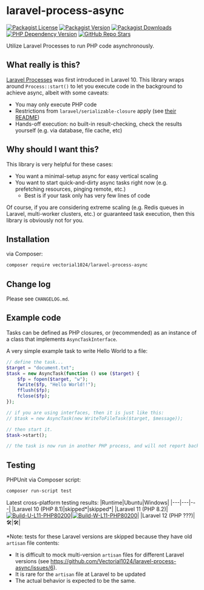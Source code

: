 # laravel-process-async
[![Packagist License][packagist-license-image]][packagist-url]
[![Packagist Version][packagist-version-image]][packagist-url]
[![Packagist Downloads][packagist-downloads-image]][packagist-stats-url]
[![PHP Dependency Version][php-version-image]][packagist-url]
[![GitHub Repo Stars][github-stars-image]][github-repo-url]

Utilize Laravel Processes to run PHP code asynchronously.

## What really is this?
[Laravel Processes](https://laravel.com/docs/10.x/processes) was first introduced in Laravel 10. This library wraps around `Process::start()` to let you execute code in the background to achieve async, albeit with some caveats:
- You may only execute PHP code
- Restrictions from `laravel/serializable-closure` apply (see [their README](https://github.com/laravel/serializable-closure))
- Hands-off execution: no built-in result-checking, check the results yourself (e.g. via database, file cache, etc)

## Why should I want this?
This library is very helpful for these cases:
- You want a minimal-setup async for easy vertical scaling
- You want to start quick-and-dirty async tasks right now (e.g. prefetching resources, pinging remote, etc.)
  - Best is if your task only has very few lines of code

Of course, if you are considering extreme scaling (e.g. Redis queues in Laravel, multi-worker clusters, etc.) or guaranteed task execution, then this library is obviously not for you.

## Installation
via Composer:

```sh
composer require vectorial1024/laravel-process-async
```

## Change log
Please see `CHANGELOG.md`.

## Example code
Tasks can be defined as PHP closures, or (recommended) as an instance of a class that implements `AsyncTaskInterface`.

A very simple example task to write Hello World to a file:

```php
// define the task...
$target = "document.txt";
$task = new AsyncTask(function () use ($target) {
    $fp = fopen($target, "w");
    fwrite($fp, "Hello World!!");
    fflush($fp);
    fclose($fp);
});

// if you are using interfaces, then it is just like this:
// $task = new AsyncTask(new WriteToFileTask($target, $message));

// then start it.
$task->start();

// the task is now run in another PHP process, and will not report back to this PHP process.
```

## Testing
PHPUnit via Composer script:
```sh
composer run-script test
```

Latest cross-platform testing results:
|Runtime|Ubuntu|Windows|
|---|---|---|
|Laravel 10 (PHP 8.1)|skipped*|skipped*|
|Laravel 11 (PHP 8.2)|[![Build-U-L11-PHP80200][build-u-l11-php80200-image]][build-u-l11-php80200-url]|[![Build-W-L11-PHP80200][build-w-l11-php80200-image]][build-w-l11-php80200-url]|
|Laravel 12 (PHP ???)|🛠️|🛠️|

\*Note: tests for these Laravel versions are skipped because they have old `artisan` file contents:
- It is difficult to mock multi-version `artisan` files for different Laravel versions (see https://github.com/Vectorial1024/laravel-process-async/issues/6).
- It is rare for the `artisan` file at Laravel to be updated
- The actual behavior is expected to be the same.

[packagist-url]: https://packagist.org/packages/vectorial1024/laravel-process-async
[packagist-stats-url]: https://packagist.org/packages/vectorial1024/laravel-process-async/stats
[github-repo-url]: https://github.com/Vectorial1024/laravel-process-async

[build-u-l11-php80200-url]: https://github.com/Vectorial1024/laravel-process-async/actions/workflows/ubuntu_l11.yml
[build-u-l11-php80200-image]: https://img.shields.io/github/actions/workflow/status/Vectorial1024/laravel-process-async/ubuntu_l11.yml?style=plastic

[build-w-l11-php80200-url]: https://github.com/Vectorial1024/laravel-process-async/actions/workflows/windows_l11.yml
[build-w-l11-php80200-image]: https://img.shields.io/github/actions/workflow/status/Vectorial1024/laravel-process-async/windows_l11.yml?style=plastic

[packagist-license-image]: https://img.shields.io/packagist/l/vectorial1024/laravel-process-async?style=plastic
[packagist-version-image]: https://img.shields.io/packagist/v/vectorial1024/laravel-process-async?style=plastic
[packagist-downloads-image]: https://img.shields.io/packagist/dm/vectorial1024/laravel-process-async?style=plastic
[php-version-image]: https://img.shields.io/packagist/dependency-v/vectorial1024/laravel-process-async/php?style=plastic&label=PHP
[github-stars-image]: https://img.shields.io/github/stars/vectorial1024/laravel-process-async
